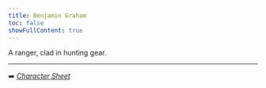 ```yaml
---
title: Benjamin Graham
toc: false
showFullContent: true
---
```


A ranger, clad in hunting gear.

---

:arrow_right: *[Character Sheet](https://www.dndbeyond.com/characters/125758132)*
